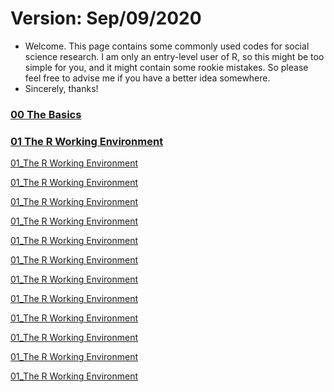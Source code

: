 # Version: Sep/09/2020

- Welcome. This page contains some commonly used codes for social science research. I am only an entry-level user of R, so this might be too simple for you, and it might contain some rookie mistakes. So please feel free to advise me if you have a better idea somewhere. 
- Sincerely, thanks!

### [00 The Basics](/File/00_Basics.md)

### [01 The R Working Environment](/File/01_Environment.md)

[01_The R Working Environment](/File/01_Environment.md)

[01_The R Working Environment](/File/01_Environment.md)

[01_The R Working Environment](/File/01_Environment.md)

[01_The R Working Environment](/File/01_Environment.md)

[01_The R Working Environment](/File/01_Environment.md)

[01_The R Working Environment](/File/01_Environment.md)

[01_The R Working Environment](/File/01_Environment.md)

[01_The R Working Environment](/File/01_Environment.md)

[01_The R Working Environment](/File/01_Environment.md)

[01_The R Working Environment](/File/01_Environment.md)

[01_The R Working Environment](/File/01_Environment.md)

[01_The R Working Environment](/File/01_Environment.md)
